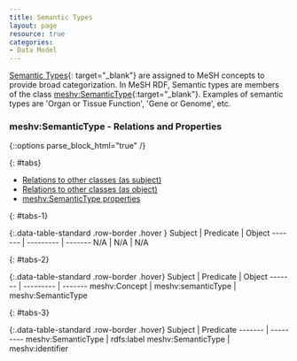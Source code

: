 ```yaml
---
title: Semantic Types
layout: page
resource: true
categories:
- Data Model
---
```


[Semantic Types](http://www.nlm.nih.gov/research/umls/META3_current_semantic_types.html){: target="_blank"} are assigned to MeSH concepts to provide broad categorization.  In MeSH RDF, Semantic types are members of the class [meshv:SemanticType](http://id.nlm.nih.gov/mesh/describe?uri=http%3A%2F%2Fid.nlm.nih.gov%2Fmesh%2Fvocab%23SemanticType){:target="_blank"}.
Examples of semantic types are 'Organ or Tissue Function', 'Gene or Genome', etc.

### meshv:SemanticType - Relations and Properties

{::options parse_block_html="true" /}

{: #tabs}
<div>

*  [Relations to other classes (as subject)](#tabs-1)
*  [Relations to other classes (as object)](#tabs-2)
*  [meshv:SemanticType properties](#tabs-3)

{: #tabs-1}
<div>

{:.data-table-standard .row-border .hover }
Subject | Predicate | Object
------- | --------- | -------
N/A | N/A | N/A 

</div>

{: #tabs-2}
<div>

{:.data-table-standard .row-border .hover}
Subject | Predicate | Object
------- | --------- | -------
meshv:Concept | meshv:semanticType | meshv:SemanticType

</div>

{: #tabs-3}
<div>
{:.data-table-standard .row-border .hover}
Subject | Predicate
------- | ---------
meshv:SemanticType | rdfs:label
meshv:SemanticType | meshv:identifier

</div>
</div>